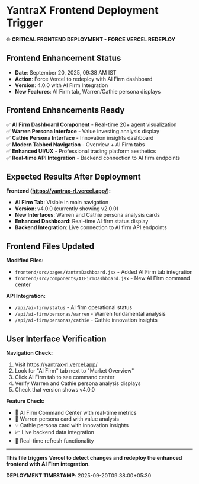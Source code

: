 # YantraX Frontend Deployment Trigger

🌐 **CRITICAL FRONTEND DEPLOYMENT - FORCE VERCEL REDEPLOY**

## Frontend Enhancement Status
- **Date**: September 20, 2025, 09:38 AM IST
- **Action**: Force Vercel to redeploy with AI Firm dashboard
- **Version**: 4.0.0 with AI Firm Integration
- **New Features**: AI Firm tab, Warren/Cathie persona displays

## Frontend Enhancements Ready

✅ **AI Firm Dashboard Component** - Real-time 20+ agent visualization  
✅ **Warren Persona Interface** - Value investing analysis display  
✅ **Cathie Persona Interface** - Innovation insights dashboard  
✅ **Modern Tabbed Navigation** - Overview + AI Firm tabs  
✅ **Enhanced UI/UX** - Professional trading platform aesthetics  
✅ **Real-time API Integration** - Backend connection to AI firm endpoints  

## Expected Results After Deployment

**Frontend (https://yantrax-rl.vercel.app/):**
- **AI Firm Tab**: Visible in main navigation
- **Version**: v4.0.0 (currently showing v2.0.0)
- **New Interfaces**: Warren and Cathie persona analysis cards
- **Enhanced Dashboard**: Real-time AI firm status display
- **Backend Integration**: Live connection to AI firm API endpoints

## Frontend Files Updated

**Modified Files:**
- `frontend/src/pages/YantraDashboard.jsx` - Added AI Firm tab integration
- `frontend/src/components/AIFirmDashboard.jsx` - New AI Firm command center

**API Integration:**
- `/api/ai-firm/status` - AI firm operational status
- `/api/ai-firm/personas/warren` - Warren fundamental analysis
- `/api/ai-firm/personas/cathie` - Cathie innovation insights

## User Interface Verification

**Navigation Check:**
1. Visit https://yantrax-rl.vercel.app/
2. Look for "AI Firm" tab next to "Market Overview"
3. Click AI Firm tab to see command center
4. Verify Warren and Cathie persona analysis displays
5. Check that version shows v4.0.0

**Feature Check:**
- 🏢 AI Firm Command Center with real-time metrics
- 👥 Warren persona card with value analysis
- 💡 Cathie persona card with innovation insights
- 📈 Live backend data integration
- 🔄 Real-time refresh functionality

---

**This file triggers Vercel to detect changes and redeploy the enhanced frontend with AI Firm integration.**

**DEPLOYMENT TIMESTAMP**: 2025-09-20T09:38:00+05:30
